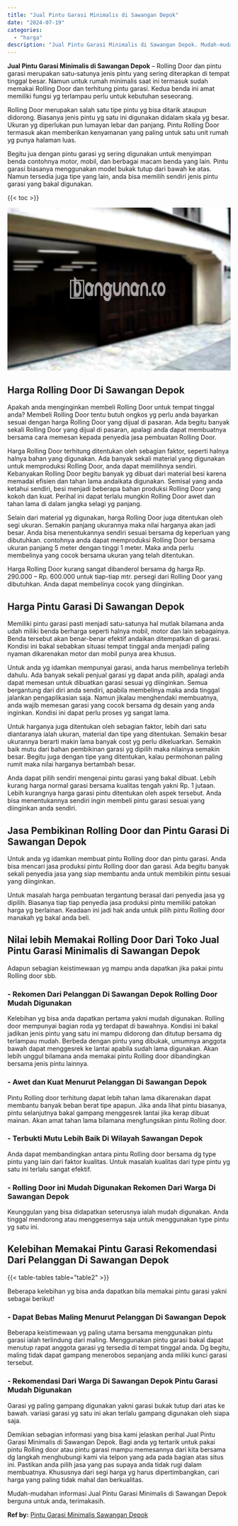 ```yaml
---
title: "Jual Pintu Garasi Minimalis di Sawangan Depok"
date: "2024-07-19"
categories: 
  - "harga"
description: "Jual Pintu Garasi Minimalis di Sawangan Depok. Mudah-mudahan informasi Jual Pintu Garasi Minimalis di Sawangan Depok berguna untuk anda, terimakasih...."
---
```


**Jual Pintu Garasi Minimalis di Sawangan Depok** – Rolling Door dan pintu garasi merupakan satu-satunya jenis pintu yang sering diterapkan di tempat tinggal besar. Namun untuk rumah minimalis saat ini termasuk sudah memakai Rolling Door dan terhitung pintu garasi. Kedua benda ini amat memiliki fungsi yg terlampau perlu untuk kebutuhan seseorang.

Rolling Door merupakan salah satu tipe pintu yg bisa ditarik ataupun didorong. Biasanya jenis pintu yg satu ini digunakan didalam skala yg besar. Ukuran yg diperlukan pun lumayan lebar dan panjang. Pintu Rolling Door termasuk akan memberikan kenyamanan yang paling untuk satu unit rumah yg punya halaman luas.

Begitu jua dengan pintu garasi yg sering digunakan untuk menyimpan benda contohnya motor, mobil, dan berbagai macam benda yang lain. Pintu garasi biasanya menggunakan model bukak tutup dari bawah ke atas. Namun tersedia juga tipe yang lain, anda bisa memilih sendiri jenis pintu garasi yang bakal digunakan.

{{< toc >}}

![Jual Pintu Garasi Minimalis di Sawangan Depok](/images/pintu-garasi-26.png)

## Harga Rolling Door Di Sawangan Depok

Apakah anda menginginkan membeli Rolling Door untuk tempat tinggal anda? Membeli Rolling Door tentu butuh ongkos yg perlu anda bayarkan sesuai dengan harga Rolling Door yang dijual di pasaran. Ada begitu banyak sekali Rolling Door yang dijual di pasaran, apalagi anda dapat membuatnya bersama cara memesan kepada penyedia jasa pembuatan Rolling Door.

Harga Rolling Door terhitung ditentukan oleh sebagian faktor, seperti halnya halnya bahan yang digunakan. Ada banyak sekali material yang digunakan untuk memproduksi Rolling Door, anda dapat memilihnya sendiri. Kebanyakan Rolling Door begitu banyak yg dibuat dari material besi karena memadai efisien dan tahan lama andaikata digunakan. Semisal yang anda ketahui sendiri, besi menjadi beberapa bahan produksi Rolling Door yang kokoh dan kuat. Perihal ini dapat terlalu mungkin Rolling Door awet dan tahan lama di dalam jangka selagi yg panjang.

Selain dari material yg digunakan, harga Rolling Door juga ditentukan oleh segi ukuran. Semakin panjang ukurannya maka nilai harganya akan jadi besar. Anda bisa menentukannya sendiri sesuai bersama dg keperluan yang dibutuhkan. contohnya anda dapat memproduksi Rolling Door bersama ukuran panjang 5 meter dengan tinggi 1 meter. Maka anda perlu membelinya yang cocok bersama ukuran yang telah ditentukan.

Harga Rolling Door kurang sangat dibanderol bersama dg harga Rp. 290.000 – Rp. 600.000 untuk tiap-tiap mtr. persegi dari Rolling Door yang dibutuhkan. Anda dapat membelinya cocok yang diinginkan.

## Harga Pintu Garasi Di Sawangan Depok

Memiliki pintu garasi pasti menjadi satu-satunya hal mutlak bilamana anda udah miliki benda berharga seperti halnya mobil, motor dan lain sebagainya. Benda tersebut akan benar-benar efektif andaikan ditempatkan di garasi. Kondisi ini bakal sebabkan situasi tempat tinggal anda menjadi paling nyaman dikarenakan motor dan mobil punya area khusus.

Untuk anda yg idamkan mempunyai garasi, anda harus membelinya terlebih dahulu. Ada banyak sekali penjual garasi yg dapat anda pilih, apalagi anda dapat memesan untuk dibuatkan garasi sesuai yg diinginkan. Semua bergantung dari diri anda sendiri, apabila membelinya maka anda tinggal jalankan pengaplikasian saja. Namun jikalau menghendaki membuatnya, anda wajib memesan garasi yang cocok bersama dg desain yang anda inginkan. Kondisi ini dapat perlu proses yg sangat lama.

Untuk harganya juga ditentukan oleh sebagian faktor, lebih dari satu diantaranya ialah ukuran, material dan tipe yang ditentukan. Semakin besar ukurannya berarti makin lama banyak cost yg perlu dikeluarkan. Semakin baik mutu dari bahan pembikinan garasi yg dipilih maka nilainya semakin besar. Begitu juga dengan tipe yang ditentukan, kalau permohonan paling rumit maka nilai harganya bertambah besar.

Anda dapat pilih sendiri mengenai pintu garasi yang bakal dibuat. Lebih kurang harga normal garasi bersama kualitas tengah yakni Rp. 1 jutaan. Lebih kurangnya harga garasi pintu ditentukan oleh aspek tersebut. Anda bisa menentukannya sendiri ingin membeli pintu garasi sesuai yang diinginkan anda sendiri.

## Jasa Pembikinan Rolling Door dan Pintu Garasi Di Sawangan Depok

Untuk anda yg idamkan membuat pintu Rolling door dan pintu garasi. Anda bisa mencari jasa produksi pintu Rolling door dan garasi. Ada begitu banyak sekali penyedia jasa yang siap membantu anda untuk membikin pintu sesuai yang diinginkan.

Untuk masalah harga pembuatan tergantung berasal dari penyedia jasa yg dipilih. Biasanya tiap tiap penyedia jasa produksi pintu memiliki patokan harga yg berlainan. Keadaan ini jadi hak anda untuk pilih pintu Rolling door manakah yg bakal anda beli.

## Nilai lebih Memakai Rolling Door Dari Toko Jual Pintu Garasi Minimalis di Sawangan Depok

Adapun sebagian keistimewaan yg mampu anda dapatkan jika pakai pintu Rolling door sbb.

### \- Rekomen Dari Pelanggan Di Sawangan Depok Rolling Door Mudah Digunakan

Kelebihan yg bisa anda dapatkan pertama yakni mudah digunakan. Rolling door mempunyai bagian roda yg terdapat di bawahnya. Kondisi ini bakal jadikan jenis pintu yang satu ini mampu didorong dan ditutup bersama dg terlampau mudah. Berbeda dengan pintu yang dibukak, umumnya anggota bawah dapat menggesrek ke lantai apabila sudah lama digunakan. Akan lebih unggul bilamana anda memakai pintu Rolling door dibandingkan bersama jenis pintu lainnya.

### \- Awet dan Kuat Menurut Pelanggan Di Sawangan Depok

Pintu Rolling door terhitung dapat lebih tahan lama dikarenakan dapat membantu banyak beban berat tipe apapun. Jika anda lihat pintu biasanya, pintu selanjutnya bakal gampang menggesrek lantai jika kerap dibuat mainan. Akan amat tahan lama bilamana mengfungsikan pintu Rolling door.

### \- Terbukti Mutu Lebih Baik Di Wilayah Sawangan Depok

Anda dapat membandingkan antara pintu Rolling door bersama dg type pintu yang lain dari faktor kualitas. Untuk masalah kualitas dari type pintu yg satu ini terlalu sangat efektif.

### \- Rolling Door ini Mudah Digunakan Rekomen Dari Warga Di Sawangan Depok

Keunggulan yang bisa didapatkan seterusnya ialah mudah digunakan. Anda tinggal mendorong atau menggesernya saja untuk menggunakan type pintu yg satu ini.

## Kelebihan Memakai Pintu Garasi Rekomendasi Dari Pelanggan Di Sawangan Depok

{{< table-tables table="table2" >}}

Beberapa kelebihan yg bisa anda dapatkan bila memakai pintu garasi yakni sebagai berikut!

### \- Dapat Bebas Maling Menurut Pelanggan Di Sawangan Depok

Beberapa keistimewaan yg paling utama bersama menggunakan pintu garasi ialah terlindung dari maling. Menggunakan pintu garasi bakal dapat menutup rapat anggota garasi yg tersedia di tempat tinggal anda. Dg begitu, maling tidak dapat gampang menerobos sepanjang anda miliki kunci garasi tersebut.

### \- Rekomendasi Dari Warga Di Sawangan Depok Pintu Garasi Mudah Digunakan

Garasi yg paling gampang digunakan yakni garasi bukak tutup dari atas ke bawah. variasi garasi yg satu ini akan terlalu gampang digunakan oleh siapa saja.

Demikian sebagian informasi yang bisa kami jelaskan perihal Jual Pintu Garasi Minimalis di Sawangan Depok. Bagi anda yg tertarik untuk pakai pintu Rolling door atau pintu garasi mampu memesannya dari kita bersama dg langkah menghubungi kami via telpon yang ada pada bagian atas situs ini. Pastikan anda pilih jasa yang pas supaya anda tidak rugi dalam membuatnya. Khususnya dari segi harga yg harus dipertimbangkan, cari harga yang paling tidak mahal dan berkualitas.

Mudah-mudahan informasi Jual Pintu Garasi Minimalis di Sawangan Depok berguna untuk anda, terimakasih.

**Ref by:** [Pintu Garasi Minimalis Sawangan Depok](https://id.wikipedia.org/wiki/Pintu)
